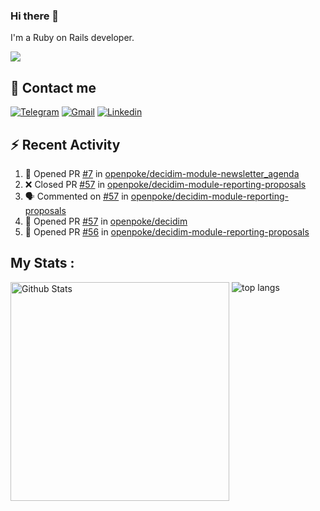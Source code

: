 ### Hi there 👋

I'm a Ruby on Rails developer.

<img src="https://komarev.com/ghpvc/?username=antopalidi&color=blueviolet">

## 📩 Contact me 
[![Telegram](https://img.shields.io/badge/Telegram-2CA5E0?style=for-the-badge&logo=telegram&logoColor=white)](https://t.me/anna_top)
[![Gmail](https://img.shields.io/badge/email-D14836?style=for-the-badge&logo=gmail&logoColor=white)](mailto:topalidisanna@gmail.com)
[![Linkedin](https://img.shields.io/badge/LinkedIn-0077B5?style=for-the-badge&logo=linkedin&logoColor=white)](https://www.linkedin.com/in/topalidi/)
<!-- [![Codewars](https://img.shields.io/badge/Codewars-B1361E?style=for-the-badge&logo=Codewars&logoColor=white)](https://www.codewars.com/users/antopalidi) -->

## :zap: Recent Activity

<!--START_SECTION:activity-->
1. 💪 Opened PR [#7](https://github.com/openpoke/decidim-module-newsletter_agenda/pull/7) in [openpoke/decidim-module-newsletter_agenda](https://github.com/openpoke/decidim-module-newsletter_agenda)
2. ❌ Closed PR [#57](https://github.com/openpoke/decidim-module-reporting-proposals/pull/57) in [openpoke/decidim-module-reporting-proposals](https://github.com/openpoke/decidim-module-reporting-proposals)
3. 🗣 Commented on [#57](https://github.com/openpoke/decidim-module-reporting-proposals/issues/57) in [openpoke/decidim-module-reporting-proposals](https://github.com/openpoke/decidim-module-reporting-proposals)
4. 💪 Opened PR [#57](https://github.com/openpoke/decidim/pull/57) in [openpoke/decidim](https://github.com/openpoke/decidim)
5. 💪 Opened PR [#56](https://github.com/openpoke/decidim-module-reporting-proposals/pull/56) in [openpoke/decidim-module-reporting-proposals](https://github.com/openpoke/decidim-module-reporting-proposals)
<!--END_SECTION:activity-->

## My Stats :
<!--
<img alt="activity" src="https://streak-stats.demolab.com?user=antopalidi" />
-->
<div>
<img align="top" width="350px" alt="Github Stats" src="https://github-readme-stats-1-brown.vercel.app/api?username=antopalidi&count_private=true&show_icons=true&hide_border=true" />
<img align="top" alt="top langs" src="https://github-readme-stats-1-brown.vercel.app/api/top-langs/?username=antopalidi&layout=compact" />
 </div>
<!--
#### [My CV](https://antopalidi.github.io/my_cv/)
-->

<!--
**antopalidi/antopalidi** is a ✨ _special_ ✨ repository because its `README.md` (this file) appears on your GitHub profile.
-->
